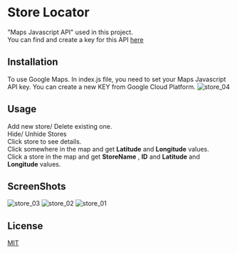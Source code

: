 # Store Locator

"Maps Javascript API" used in this project.\
You can find and create a key for this API [here](https://developers.google.com/maps/documentation/javascript/overview)

## Installation
To use Google Maps. In index.js file, you need to set your Maps Javascript API key. You can create a new KEY from Google Cloud Platform.
![store_04](https://user-images.githubusercontent.com/38858819/146520268-76c69d0e-cc9e-4d94-8640-fc874954cb2a.png)


## Usage

Add new store/ Delete existing one. \
Hide/ Unhide Stores\
Click store to see details.\
Click somewhere in the map and get __Latitude__ and __Longitude__ values. \
Click a store in the map and get __StoreName__ , __ID__ and __Latitude__ and __Longitude__ values.



## ScreenShots
![store_03](https://user-images.githubusercontent.com/38858819/146521172-ced6a9e0-5da4-459d-bb09-ead2660875c1.png)
![store_02](https://user-images.githubusercontent.com/38858819/146521177-b6975ddc-1738-405e-b1b3-12386750c23b.png)
![store_01](https://user-images.githubusercontent.com/38858819/146521187-b28929ce-cf3f-4a5c-b6d9-4e575320cc6a.png)

## License
[MIT](https://choosealicense.com/licenses/mit/)
